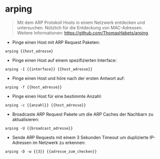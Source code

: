 # arping

> Mit dem ARP Protokoll Hosts in einem Netzwerk entdecken und untersuchen.
> Nützlich für die Entdeckung von MAC-Adressen.
> Weitere Informationen: <https://github.com/ThomasHabets/arping>.

- Pinge einen Host mit ARP Request Paketen:

`arping {{host_adresse}`

- Pinge einen Host auf einem spezifizierten Interface:

`arping -I {{interface}} {{host_adresse}}`

- Pinge einen Host und höre nach der ersten Antwort auf:

`arping -f {{host_adresse}}`

- Pinge einen Host für eine bestimmte Anzahl:

`arping -c {{anzahl}} {{host_adresse}}`

- Broadcaste ARP Request Pakete um die ARP Caches der Nachbarn zu aktualisieren:

`arping -U {{broadcast_adresse}}`

- Sende ARP Requests mit einem 3 Sekunden Timeout um duplizierte IP-Adressen im Netzwerk zu erkennen:

`arping -D -w {{3}} {{adresse_zum_checken}}`
